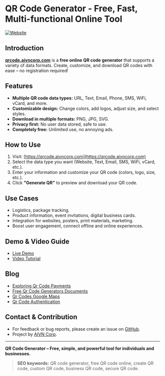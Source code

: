 # QR Code Generator - Free, Fast, Multi-functional Online Tool

[![Website](https://img.shields.io/website?url=https%3A%2F%2Fqrcode.aivncorp.com)](https://qrcode.aivncorp.com)

## Introduction

[**qrcode.aivncorp.com**](https://qrcode.aivncorp.com) is a **free online QR code generator** that supports a variety of data formats. Create, customize, and download QR codes with ease – no registration required!

## Features

- **Multiple QR code data types:** URL, Text, Email, Phone, SMS, WiFi, vCard, and more.
- **Customizable design:** Change colors, add logos, adjust size, and select styles.
- **Download in multiple formats:** PNG, JPG, SVG.
- **Privacy first:** No user data stored, safe to use.
- **Completely free:** Unlimited use, no annoying ads.

## How to Use

1. Visit: [https://qrcode.aivncorp.com](https://qrcode.aivncorp.com)
2. Select the data type you want (Website, Text, Email, SMS, WiFi, vCard, etc.).
3. Enter your information and customize your QR code (colors, logo, size, etc.).
4. Click **"Generate QR"** to preview and download your QR code.

## Use Cases

- Logistics, package tracking.
- Product information, event invitations, digital business cards.
- Integration for websites, posters, print materials, marketing.
- Boost user engagement, connect offline and online experiences.

## Demo & Video Guide

- [Live Demo](https://qrcode.aivncorp.com)
- [Video Tutorial](https://www.youtube.com/embed/QNwBPAG74K4)
## Blog

- [Exploring Qr Code Payments](https://qrcode.aivncorp.com/en/202507/exploring-qr-code-payments.html)
- [Free Qr Code Generators Documents](https://qrcode.aivncorp.com/en/202507/journey-free-qr-code-generators-documents.html)
- [Qr Codes Google Maps](https://qrcode.aivncorp.com/en/202507/journey-qr-codes-google-maps.html)
- [Qr Code Authentication](https://qrcode.aivncorp.com/en/202507/journey-secure-qr-code-authentication.html)


## Contact & Contribution

- For feedback or bug reports, please create an issue on [GitHub](#).
- Project by [AIVN Corp](https://aivncorp.com).
---

**QR Code Generator – Free, simple, and powerful tool for individuals and businesses.**

> **SEO keywords:** QR code generator, free QR code online, create QR code, custom QR code, business QR code, secure QR code.

